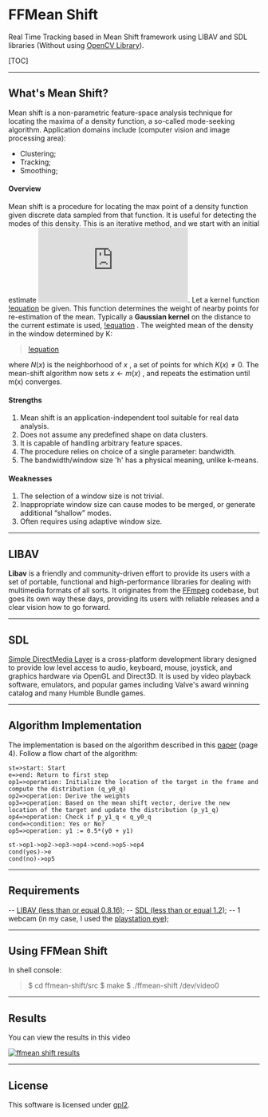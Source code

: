 FFMean Shift
===================

Real Time Tracking based in Mean Shift framework using LIBAV and SDL libraries (Without using [OpenCV Library](http://opencv.org/)).

[TOC]

----------

What's Mean Shift?
----------
Mean shift is a non-parametric feature-space analysis technique for locating the maxima of a density function, a so-called mode-seeking algorithm. Application domains include (computer vision and image processing area): 

  - Clustering;
  - Tracking;
  - Smoothing;

#### Overview
Mean shift is a procedure for locating the max point of a density function given discrete data sampled from that function. It is useful for detecting the modes of this density. This is an iterative method, and we start with an initial estimate  ![equation](http://www.sciweavers.org/tex2img.php?eq=x&bc=White&fc=Black&im=jpg&fs=12&ff=modern&edit=0). Let a kernel function [!equation](http://www.sciweavers.org/tex2img.php?eq=K%28x_i%20-%20x%29&bc=White&fc=Black&im=jpg&fs=12&ff=modern&edit=0) be given. This function determines the weight of nearby points for re-estimation of the mean. Typically a <b>Gaussian kernel</b> on the distance to the current estimate is used, [!equation](http://www.sciweavers.org/tex2img.php?eq=K%28x_i%20-%20x%29%20%3D%20e%5E%7B-c%7C%7Cx_i%20-%20x%7C%7C%5E2%7D&bc=White&fc=Black&im=jpg&fs=12&ff=modern&edit=0) . The weighted mean of the density in the window determined by K:

> [!equation](http://www.sciweavers.org/tex2img.php?eq=m%28x%29%20%3D%20%5Cfrac%7B%20%5Csum_%7Bx_i%20%5Cin%20N%28x%29%7D%20K%28x_i%20-%20x%29%20x_i%20%7D%20%7B%5Csum_%7Bx_i%20%5Cin%20N%28x%29%7D%20K%28x_i%20-%20x%29%7D&bc=White&fc=Black&im=jpg&fs=12&ff=modern&edit=0)

where $N(x)$  is the neighborhood of  $x$ , a set of points for which  $K(x) \neq 0$.
The mean-shift algorithm now sets  $x \leftarrow m(x)$ , and repeats the estimation until  m(x)  converges.

#### Strengths
1. Mean shift is an application-independent tool suitable for real data analysis.
2. Does not assume any predefined shape on data clusters.
3. It is capable of handling arbitrary feature spaces.
4. The procedure relies on choice of a single parameter: bandwidth.
5. The bandwidth/window size 'h' has a physical meaning, unlike k-means.

#### Weaknesses
1. The selection of a window size is not trivial.
2. Inappropriate window size can cause modes to be merged, or generate additional “shallow” modes.
3. Often requires using adaptive window size.

----------

LIBAV
----------
<b>Libav</b> is a friendly and community-driven effort to provide its users with a set of portable, functional and high-performance libraries for dealing with multimedia formats of all sorts. It originates from the [FFmpeg](http://ffmpeg.org/) codebase, but goes its own way these days, providing its users with reliable releases and a clear vision how to go forward.

----------

SDL
----------
[Simple DirectMedia Layer](https://www.libsdl.org/) is a cross-platform development library designed to provide low level access to audio, keyboard, mouse, joystick, and graphics hardware via OpenGL and Direct3D. It is used by video playback software, emulators, and popular games including Valve's award winning catalog and many Humble Bundle games.

----------

Algorithm Implementation
-------------

The implementation is based on the algorithm described in this [paper](http://comaniciu.net/Papers/MsTracking.pdf) (page 4).  Follow a flow chart of the algorithm: 

```flow
st=>start: Start
e=>end: Return to first step
op1=>operation: Initialize the location of the target in the frame and compute the distribution (q_y0_q)
op2=>operation: Derive the weights
op3=>operation: Based on the mean shift vector, derive the new location of the target and update the distribution (p_y1_q)
op4=>operation: Check if p_y1_q < q_y0_q
cond=>condition: Yes or No?
op5=>operation: y1 := 0.5*(y0 + y1)

st->op1->op2->op3->op4->cond->op5->op4
cond(yes)->e
cond(no)->op5
```

-------------

Requirements
-------------
-- [LIBAV (less than or equal 0.8.16)](https://libav.org/releases/libav-0.8.17.tar.xz);
-- [SDL (less than or equal 1.2)](https://www.libsdl.org/download-1.2.php);
-- 1 webcam (in my case, I used the [playstation eye](http://www.amazon.com/PlayStation-Eye-3/dp/B000VTQ3LU));

-------------

Using FFMean Shift
-------------
In shell console:
> \$ cd  ffmean-shift/src
> \$ make
> \$ ./ffmean-shift /dev/video0

-------------

Results
-------------
You can view the results in this video

[![ffmean shift results](http://img.youtube.com/vi/6wH6gkhirhw/0.jpg)](http://www.youtube.com/watch?v=6wH6gkhirhw)

-------------

License
-------------

This software is licensed under [gpl2](https://www.gnu.org/licenses/gpl-2.0.html).